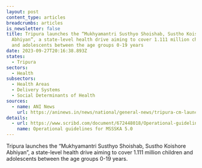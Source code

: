 ```yaml
---
layout: post
content_type: articles
breadcrumbs: articles
is_newsletter: false
title: Tripura launches the “Mukhyamantri Susthyo Shoishab, Sustho Koishore
  Abhiyan”, a state-level health drive aiming to cover 1.111 million children
  and adolescents between the age groups 0-19 years
date: 2023-09-27T20:16:38.893Z
states:
  - Tripura
sectors:
  - Health
subsectors:
  - Health Areas
  - Delivery Systems
  - Social Determinants of Health
sources:
  - name: ANI News
    url: https://aninews.in/news/national/general-news/tripura-cm-launches-special-health-drive-mukhyamantri-susthyo-shoishab-sustho-koishore-abhiyan-5020230919220600/
details:
  - url: https://www.scribd.com/document/672448018/Operational-guideline-for-MSSSKA-5-0
    name: Operational guidelines for MSSSKA 5.0
---
```

Tripura launches the “Mukhyamantri Susthyo Shoishab, Sustho Koishore Abhiyan”, a state-level health drive aiming to cover 1.111 million children and adolescents between the age groups 0-19 years.
